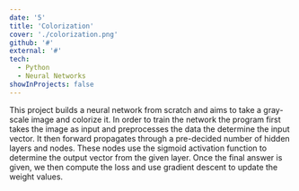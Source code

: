 ```yaml
---
date: '5'
title: 'Colorization'
cover: './colorization.png'
github: '#'
external: '#'
tech:
  - Python
  - Neural Networks
showInProjects: false
---
```


This project builds a neural network from scratch and aims to take a gray-scale image and colorize it. In order to train the network the program first takes the image as input and preprocesses the data the determine the input vector. It then forward propagates through a pre-decided number of hidden layers and nodes. These nodes use the sigmoid activation function to determine the output vector from the given layer. Once the final answer is given, we then compute the loss and use gradient descent to update the weight values. 
